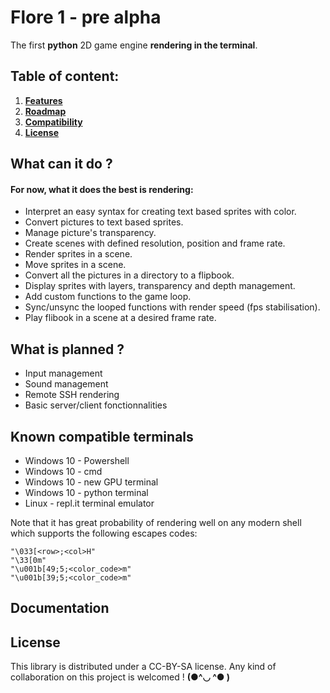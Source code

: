  
# Flore 1 - pre alpha
 The first **python** 2D game engine **rendering in the terminal**.

## Table of content:

 1. [**Features**](#features)
 2. [**Roadmap**](#roadmap) 
 3. [**Compatibility**](#compat)
 4. [**License**](#license)

## <a name="features"></a>What can it do ?
#### For now, what it does the best is rendering:
 -   Interpret an easy syntax for creating text based sprites with color.
 -   Convert pictures to text based sprites.
 -   Manage picture's transparency.
 -   Create scenes with defined resolution, position and frame rate.
 -   Render sprites in a scene.
 -   Move sprites in a scene.
 -   Convert all the pictures in a directory to a flipbook.
 -   Display sprites with layers, transparency and depth management.
 -   Add custom functions to the game loop.
 -   Sync/unsync the looped functions with render speed (fps stabilisation).
 -  Play flibook in a scene at a desired frame rate. 

##  <a name="roadmap"></a>What is planned ?
 - Input management
 - Sound management
 - Remote SSH rendering
 - Basic server/client fonctionnalities


##  <a name="compat"></a>Known compatible terminals
 - Windows 10 - Powershell
 - Windows 10 - cmd
 - Windows 10 - new GPU terminal
 - Windows 10 - python terminal
 - Linux - repl.it terminal emulator
 
 Note that it has great probability of rendering well on any modern shell which supports the following escapes codes:
 

    "\033[<row>;<col>H"
    "\33[0m"
    "\u001b[49;5;<color_code>m"
    "\u001b[39;5;<color_code>m"
 
 ## <a name="doc"></a>Documentation
 
 
## <a name="license"></a>License
This library is distributed under a CC-BY-SA license.
Any kind of collaboration on this project is welcomed !  **(●^◡ ^● )**

